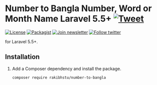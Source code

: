 # Number to Bangla Number, Word or Month Name Laravel 5.5+ [![Tweet](https://img.shields.io/twitter/url/http/shields.io.svg?style=social)](https://twitter.com/intent/tweet?text=Check%20out%20CKFinder%20package%20for%20Laravel%20&url=https://github.com/rakibhstu/number-to-bangla)

[![License](https://img.shields.io/badge/license-MIT-blue.svg)](https://opensource.org/licenses/MIT)
[![Packagist]()]()
[![Join newsletter](https://img.shields.io/badge/join-newsletter-00cc99.svg)]()
[![Follow twitter](https://img.shields.io/badge/follow-twitter-00cc99.svg)]()

for Laravel 5.5+.


## Installation

1. Add a Composer dependency and install the package.

    ```bash
    composer require rakibhstu/number-to-bangla
    ```

